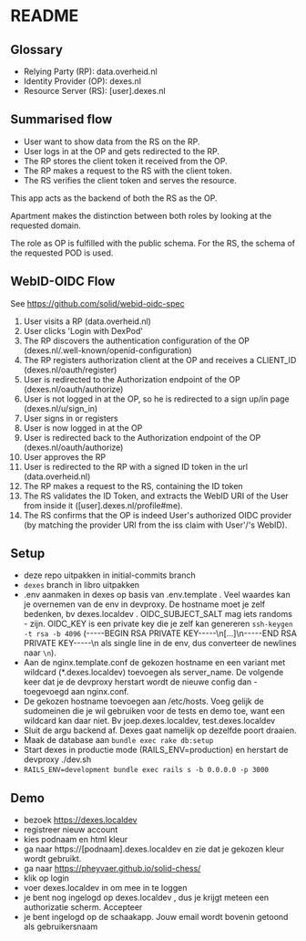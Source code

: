 # README

## Glossary
* Relying Party (RP): data.overheid.nl
* Identity Provider (OP): dexes.nl
* Resource Server (RS): [user].dexes.nl

## Summarised flow
* User want to show data from the RS on the RP.
* User logs in at the OP and gets redirected to the RP.
* The RP stores the client token it received from the OP.
* The RP makes a request to the RS with the client token.
* The RS verifies the client token and serves the resource.

This app acts as the backend of both the RS as the OP.

Apartment makes the distinction between both roles by looking at the requested domain.

The role as OP is fulfilled with the public schema. For the RS, the schema of the requested POD is used.

## WebID-OIDC Flow
See https://github.com/solid/webid-oidc-spec
1) User visits a RP (data.overheid.nl)
2) User clicks 'Login with DexPod'
3) The RP discovers the authentication configuration of the OP (dexes.nl/.well-known/openid-configuration)
4) The RP registers authorization client at the OP and receives a CLIENT_ID (dexes.nl/oauth/register)
5) User is redirected to the Authorization endpoint of the OP (dexes.nl/oauth/authorize)
6) User is not logged in at the OP, so he is redirected to a sign up/in page (dexes.nl/u/sign_in)
7) User signs in or registers
8) User is now logged in at the OP
9) User is redirected back to the Authorization endpoint of the OP (dexes.nl/oauth/authorize)
10) User approves the RP
11) User is redirected to the RP with a signed ID token in the url (data.overheid.nl)
12) The RP makes a request to the RS, containing the ID token
13) The RS validates the ID Token, and extracts the WebID URI of the User from inside it ([user].dexes.nl/profile#me).
14) The RS confirms that the OP is indeed User's authorized OIDC provider (by matching the provider URI from the iss claim with User'/'s WebID).

## Setup

- deze repo uitpakken in initial-commits branch
- `dexes` branch in libro uitpakken
- .env aanmaken in dexes op basis van .env.template . Veel waardes kan je overnemen van de env in devproxy. De hostname moet je zelf bedenken, bv dexes.localdev . OIDC_SUBJECT_SALT mag iets randoms - zijn. OIDC_KEY is een private key die je zelf kan genereren `ssh-keygen -t rsa -b 4096` (-----BEGIN RSA PRIVATE KEY-----\n[...]\n-----END RSA PRIVATE KEY-----\n  als single line in de env, dus converteer de newlines naar `\n`).
- Aan de nginx.template.conf de gekozen hostname en een variant met wildcard (*.dexes.localdev) toevoegen als server_name. De volgende keer dat je de devproxy herstart wordt de nieuwe config dan - toegevoegd aan nginx.conf.
- De gekozen hostname toevoegen aan /etc/hosts. Voeg gelijk de sudomeinen die je wil gebruiken voor de tests en demo toe, want een wildcard kan daar niet. Bv joep.dexes.localdev, test.dexes.localdev
- Sluit de argu backend af. Dexes gaat namelijk op dezelfde poort draaien.
- Maak de database aan `bundle exec rake db:setup`
- Start dexes in productie mode (RAILS_ENV=production) en herstart de devproxy ./dev.sh
- `RAILS_ENV=development bundle exec rails s -b 0.0.0.0 -p 3000`

## Demo

- bezoek https://dexes.localdev
- registreer nieuw account
- kies podnaam en html kleur
- ga naar https://[podnaam].dexes.localdev en zie dat je gekozen kleur wordt gebruikt.
- ga naar https://pheyvaer.github.io/solid-chess/
- klik op login
- voer dexes.localdev in om mee in te loggen
- je bent nog ingelogd op dexes.localdev , dus je krijgt meteen een authorizatie scherm. Accepteer
- je bent ingelogd op de schaakapp. Jouw email wordt bovenin getoond als gebruikersnaam

